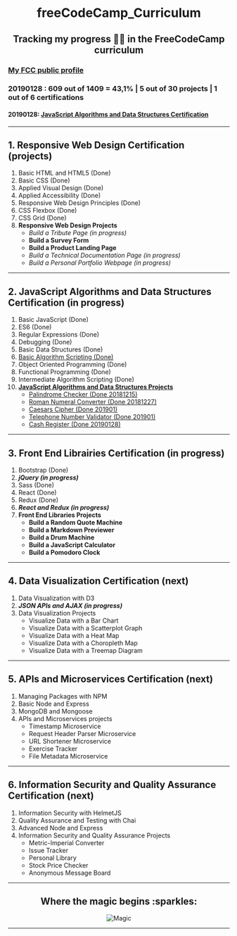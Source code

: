 <h1 align="center">freeCodeCamp_Curriculum</h1>
<h2 align="center">Tracking my progress 👸🏻 in the FreeCodeCamp curriculum</h2>

<h3><a href="https://www.freecodecamp.org/codingk8">My FCC public profile</a></h3>
<h3>20190128 : 609 out of 1409 = 43,1% | 5 out of 30 projects | 1 out of 6 certifications</h3>

#### 20190128: [JavaScript Algorithms and Data Structures Certification](https://www.freecodecamp.org/certification/codingk8/javascript-algorithms-and-data-structures)

***

## **1. Responsive Web Design Certification (projects)**
1. Basic HTML and HTML5 (Done)
2. Basic CSS (Done)
3. Applied Visual Design (Done)
4. Applied Accessibility (Done)
5. Responsive Web Design Principles (Done)
6. CSS Flexbox (Done)
7. CSS Grid (Done)
8. **Responsive Web Design Projects**
   * _Build a Tribute Page (in progress)_
   * **Build a Survey Form**
   * **Build a Product Landing Page**
   * _Build a Technical Documentation Page (in progress)_
   * _Build a Personal Portfolio Webpage (in progress)_

***

## **2. JavaScript Algorithms and Data Structures Certification (in progress)**
1. Basic JavaScript (Done)
2. ES6 (Done)
3. Regular Expressions (Done)
4. Debugging (Done)
5. Basic Data Structures (Done)
6. [Basic Algorithm Scripting (Done)](https://github.com/codingk8/freeCodeCamp_Curriculum/blob/master/FCC26_basic_algorithm_scripting.md)
7. Object Oriented Programming (Done)
8. Functional Programming (Done)
9. Intermediate Algorithm Scripting (Done)
10. **[JavaScript Algorithms and Data Structures Projects](https://github.com/codingk8/freeCodeCamp_Curriculum/blob/master/FCC2_projects.md)**
    * [Palindrome Checker (Done 20181215)](https://github.com/codingk8/freeCodeCamp_Curriculum/blob/master/fcc2_pro1_palindrome.js)
    * [Roman Numeral Converter (Done 20181227)](https://github.com/codingk8/freeCodeCamp_Curriculum/blob/master/fcc2_pro2_roman_converter.js)
    * [Caesars Cipher (Done 201901)](https://github.com/codingk8/freeCodeCamp_Curriculum/blob/master/fcc2_pro3_caesars_cipher.js)
    * [Telephone Number Validator (Done 201901)](https://github.com/codingk8/freeCodeCamp_Curriculum/blob/master/fcc2_pro4_telephone_number_validator.js)
    * [Cash Register (Done 20190128)](#)

***

## **3. Front End Librairies Certification (in progress)**
1. Bootstrap (Done)
2. _**jQuery (in progress)**_
3. Sass (Done)
4. React (Done)
5. Redux (Done)
6. _**React and Redux (in progress)**_
7. **Front End Libraries Projects**
   * **Build a Random Quote Machine**
   * **Build a Markdown Previewer**
   * **Build a Drum Machine**
   * **Build a JavaScript Calculator**
   * **Build a Pomodoro Clock**

***

## 4. Data Visualization Certification (next)
1. Data Visualization with D3
2. _**JSON APIs and AJAX (in progress)**_
3. Data Visualization Projects
   * Visualize Data with a Bar Chart
   * Visualize Data with a Scatterplot Graph
   * Visualize Data with a Heat Map
   * Visualize Data with a Choropleth Map
   * Visualize Data with a Treemap Diagram

***

## 5. APIs and Microservices Certification (next)
1. Managing Packages with NPM
2. Basic Node and Express
3. MongoDB and Mongoose
4. APIs and Microservices projects
   * Timestamp Microservice
   * Request Header Parser Microservice
   * URL Shortener Microservice
   * Exercise Tracker
   * File Metadata Microservice

***

## 6. Information Security and Quality Assurance Certification (next)
1. Information Security with HelmetJS
2. Quality Assurance and Testing with Chai
3. Advanced Node and Express
4. Information Security and Quality Assurance Projects
   * Metric-Imperial Converter
   * Issue Tracker
   * Personal Library
   * Stock Price Checker
   * Anonymous Message Board
   
***

<h2 align="center">Where the magic begins :sparkles:</h2>
<p align="center"><img src="https://media.giphy.com/media/P5ow2yhkqzkuA/giphy.gif" alt="Magic"/></p>
  
***
